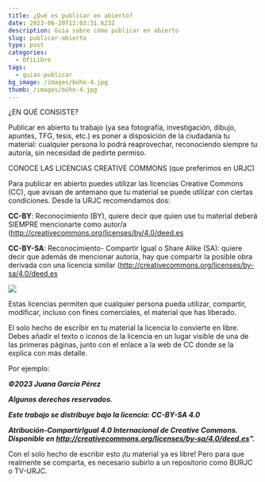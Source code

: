 ```yaml
---
title: ¿Qué es publicar en abierto?
date: 2023-06-20T12:03:31.623Z
description: Guia sobre cómo publicar en abierto
slug: publicar-abierto
type: post
categories:
  - OfiLibre
tags:
  - guias-publicar
bg_image: /images/búho-4.jpg
thumb: /images/búho-4.jpg
---
```

¿EN QUÉ CONSISTE?

Publicar en abierto tu trabajo (ya sea fotografía, investigación, dibujo, apuntes, TFG, tesis, etc.) es poner a disposición de la ciudadanía tu material: cualquier persona lo podrá reaprovechar, reconociendo siempre tu autoría, sin necesidad de pedirte permiso.

CONOCE LAS LICENCIAS CREATIVE CO﻿MMONS (que preferimos en URJC)

Para publicar en abierto puedes utilizar las licencias Creative Commons (CC), que avisan de antemano que tu material se puede utilizar con ciertas condiciones. Desde la URJC recomendamos dos:

**CC-BY**: Reconocimiento (BY), quiere decir que quien use tu material deberá SIEMPRE mencionarte como autor/a (<http://creativecommons.org/licenses/by/4.0/deed.es>

**CC-BY-SA**: Reconocimiento- Compartir Igual o Share Alike (SA): quiere decir que además de mencionar autoría, hay que compartir la posible obra derivada con una licencia similar ([](http://creativecommons.org/licenses/by-sa/4.0/deed.es)<http://creativecommons.org/licenses/by-sa/4.0/deed.es>

![](/images/creative-commons-1.jpg)

Estas licencias permiten que cualquier persona pueda utilizar, compartir, modificar, incluso con fines comerciales, el material que has liberado.

El solo hecho de escribir en tu material la licencia lo convierte en libre. Debes añadir el texto o iconos de la licencia en un lugar visible de una de las primeras páginas, junto con el enlace a la web de CC donde se la explica con más detalle. 

Por ejemplo:

***©2023 Juana García Pérez***

***Algunos derechos reservados.***

***Este trabajo se distribuye bajo la licencia: CC-BY-SA 4.0***

***Atribución-CompartirIgual 4.0 Internacional de Creative Commons. Disponible en <http://creativecommons.org/licenses/by-sa/4.0/deed.es>”.***

Con el solo hecho de escribir esto ¡tu material ya es libre! Pero para que realmente se comparta, es necesario subirlo a un repositorio como BURJC o TV-URJC.